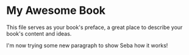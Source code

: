 My Awesome Book
=======

This file serves as your book's preface, a great place to describe your book's content and ideas.

I'm now trying some new paragraph to show Seba how it works!